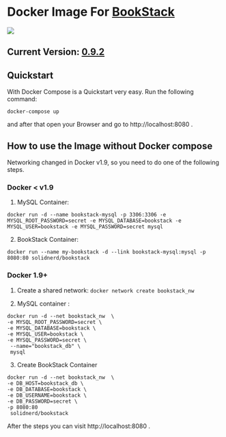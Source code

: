 # Docker Image For [BookStack](https://github.com/ssddanbrown/BookStack)
[![](https://badge.imagelayers.io/solidnerd/bookstack:latest.svg)](https://imagelayers.io/?images=solidnerd/bookstack:latest 'Get your own badge on imagelayers.io')

## Current Version: [0.9.2 ](https://github.com/SolidNerd/docker-bookstack/blob/preview/Dockerfile)

## Quickstart
With Docker Compose is a Quickstart very easy. Run the following command:

```
docker-compose up
```

and after that open your Browser and go to http://localhost:8080 .


## How to use the Image without Docker compose
Networking changed in Docker v1.9, so you need to do one of the following steps.

### Docker < v1.9
1. MySQL Container:
```
docker run -d --name bookstack-mysql -p 3306:3306 -e MYSQL_ROOT_PASSWORD=secret -e MYSQL_DATABASE=bookstack -e MYSQL_USER=bookstack -e MYSQL_PASSWORD=secret mysql
```
2. BookStack Container:
```
docker run --name my-bookstack -d --link bookstack-mysql:mysql -p 8080:80 solidnerd/bookstack
```

### Docker 1.9+
1. Create a shared network:
   `docker network create bookstack_nw`

2.  MySQL container :
```
docker run -d --net bookstack_nw  \
-e MYSQL_ROOT_PASSWORD=secret \
-e MYSQL_DATABASE=bookstack \
-e MYSQL_USER=bookstack \
-e MYSQL_PASSWORD=secret \
 --name="bookstack_db" \
 mysql
```

3. Create BookStack Container
```
docker run -d --net bookstack_nw  \
-e DB_HOST=bookstack_db \
-e DB_DATABASE=bookstack \
-e DB_USERNAME=bookstack \
-e DB_PASSWORD=secret \
-p 8080:80
 solidnerd/bookstack
```

After the steps you can visit  http://localhost:8080 .
